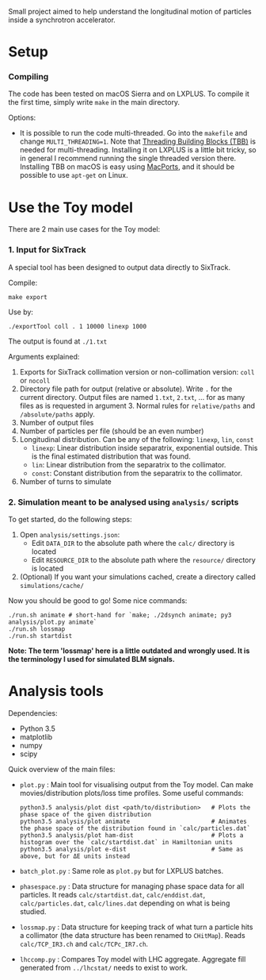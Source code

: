 Small project aimed to help understand the longitudinal motion of particles inside a synchrotron accelerator. 

# Setup

### Compiling
The code has been tested on macOS Sierra and on LXPLUS. To compile it the first time, simply write `make` in the main directory.

Options:
- It is possible to run the code multi-threaded. Go into the `makefile` and change `MULTI_THREADING=1`. Note that [Threading Building Blocks (TBB)](https://www.threadingbuildingblocks.org) is needed for multi-threading. Installing it on LXPLUS is a little bit tricky, so in general I recommend running the single threaded version there. Installing TBB on macOS is easy using [MacPorts](https://www.macports.org), and it should be possible to use `apt-get` on Linux.

# Use the Toy model
There are 2 main use cases for the Toy model:

### 1. Input for SixTrack
A special tool has been designed to output data directly to SixTrack.

Compile:

    make export
    
Use by:

    ./exportTool coll . 1 10000 linexp 1000

The output is found at `./1.txt`

Arguments explained:
1. Exports for SixTrack collimation version or non-collimation version: `coll` or `nocoll`
2. Directory file path for output (relative or absolute). Write `.` for the current directory. Output files are named `1.txt`, `2.txt`, ... for as many files as is requested in argument 3. Normal rules for `relative/paths` and `/absolute/paths` apply. 
3. Number of output files
4. Number of particles per file (should be an even number)
5. Longitudinal distribution. Can be any of the following: `linexp`, `lin`, `const`
    - `linexp`: Linear distribution inside separatrix, exponential outside. This is the final estimated distribution that was found.
    - `lin`: Linear distribution from the separatrix to the collimator.
    - `const`: Constant distribution from the separatrix to the collimator.
6. Number of turns to simulate

### 2. Simulation meant to be analysed using `analysis/` scripts
To get started, do the following steps:

1. Open `analysis/settings.json`:
    - Edit `DATA_DIR` to the absolute path where the `calc/` directory is located
    - Edit `RESOURCE_DIR` to the absolute path where the `resource/` directory is located 
2. (Optional) If you want your simulations cached, create a directory called `simulations/cache/`

Now you should be good to go! Some nice commands:

    ./run.sh animate # short-hand for `make; ./2dsynch animate; py3 analysis/plot.py animate`
    ./run.sh lossmap
    ./run.sh startdist

**Note: The term 'lossmap' here is a little outdated and wrongly used. It is the terminology I used for simulated BLM signals.**


# Analysis tools
Dependencies:
- Python 3.5
- matplotlib
- numpy
- scipy


Quick overview of the main files:
- `plot.py` : Main tool for visualising output from the Toy model. Can make movies/distribution plots/loss time profiles. 
    Some useful commands:

      python3.5 analysis/plot dist <path/to/distribution>   # Plots the phase space of the given distribution
      python3.5 analysis/plot animate                       # Animates the phase space of the distribution found in `calc/particles.dat`
      python3.5 analysis/plot ham-dist                      # Plots a histogram over the `calc/startdist.dat` in Hamiltonian units
      python3.5 analysis/plot e-dist                        # Same as above, but for ΔE units instead

- `batch_plot.py` : Same role as `plot.py` but for LXPLUS batches.
- `phasespace.py` : Data structure for managing phase space data for all particles. It reads `calc/startdist.dat`, `calc/enddist.dat`, `calc/particles.dat`, `calc/lines.dat` depending on what is being studied.
- `lossmap.py` : Data structure for keeping track of what turn a particle hits a collimator (the data structure has been renamed to `CHitMap`). Reads `calc/TCP_IR3.ch` and `calc/TCPc_IR7.ch`.
- `lhccomp.py` : Compares Toy model with LHC aggregate. Aggregate fill generated from `../lhcstat/` needs to exist to work.
